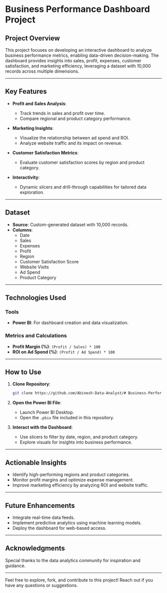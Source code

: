 # Business Performance Dashboard Project

## Project Overview
This project focuses on developing an interactive dashboard to analyze business performance metrics, enabling data-driven decision-making. The dashboard provides insights into sales, profit, expenses, customer satisfaction, and marketing efficiency, leveraging a dataset with 10,000 records across multiple dimensions.

---

## Key Features

- **Profit and Sales Analysis**:
  - Track trends in sales and profit over time.
  - Compare regional and product category performance.

- **Marketing Insights**:
  - Visualize the relationship between ad spend and ROI.
  - Analyze website traffic and its impact on revenue.

- **Customer Satisfaction Metrics**:
  - Evaluate customer satisfaction scores by region and product category.

- **Interactivity**:
  - Dynamic slicers and drill-through capabilities for tailored data exploration.

---

## Dataset
- **Source**: Custom-generated dataset with 10,000 records.
- **Columns**:
  - Date
  - Sales
  - Expenses
  - Profit
  - Region
  - Customer Satisfaction Score
  - Website Visits
  - Ad Spend
  - Product Category

---

## Technologies Used

### Tools
- **Power BI**: For dashboard creation and data visualization.

### Metrics and Calculations
- **Profit Margin (%)**: `(Profit / Sales) * 100`
- **ROI on Ad Spend (%)**: `(Profit / Ad Spend) * 100`

---

## How to Use

1. **Clone Repository**:
   ```bash
   git clone https://github.com/Abinesh-Data-Analyst/# Business-Performance-Dashboard-Insights-into-Sales-Profit-and-Marketing-Efficiency.git
   ```

2. **Open the Power BI File**:
   - Launch Power BI Desktop.
   - Open the `.pbix` file included in this repository.

3. **Interact with the Dashboard**:
   - Use slicers to filter by date, region, and product category.
   - Explore visuals for insights into business performance.

---

## Actionable Insights

- Identify high-performing regions and product categories.
- Monitor profit margins and optimize expense management.
- Improve marketing efficiency by analyzing ROI and website traffic.

---

## Future Enhancements

- Integrate real-time data feeds.
- Implement predictive analytics using machine learning models.
- Deploy the dashboard for web-based access.

---

## Acknowledgments
Special thanks to the data analytics community for inspiration and guidance.

---

Feel free to explore, fork, and contribute to this project! Reach out if you have any questions or suggestions.


